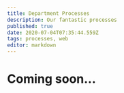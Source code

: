 ```yaml
---
title: Department Processes
description: Our fantastic processes
published: true
date: 2020-07-04T07:35:44.559Z
tags: processes, web
editor: markdown
---
```


# Coming soon...